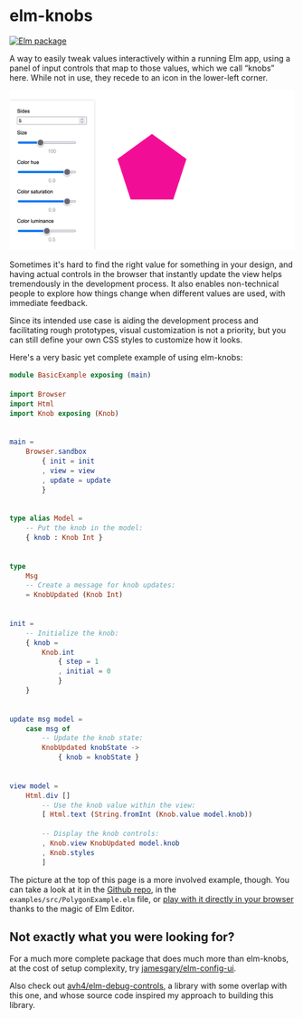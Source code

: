 # elm-knobs

[![Elm package](https://img.shields.io/elm-package/v/agj/elm-knobs?style=flat-square)](https://package.elm-lang.org/packages/agj/elm-knobs/latest)

A way to easily tweak values interactively within a running Elm app, using a panel of input controls that map to those values, which we call “knobs” here. While not in use, they recede to an icon in the lower-left corner.

![Example of elm-knobs in action](https://raw.githubusercontent.com/agj/elm-knobs/a2db03b305f2f2eeefd8a317ae43c6847692dab8/examples/polygon-example.png)

Sometimes it's hard to find the right value for something in your design,
and having actual controls in the browser that instantly update the view helps tremendously in the development process.
It also enables non-technical people to explore how things change when different values are used,
with immediate feedback.

Since its intended use case is aiding the development process and facilitating rough prototypes,
visual customization is not a priority,
but you can still define your own CSS styles to customize how it looks.

Here's a very basic yet complete example of using elm-knobs:

```elm
module BasicExample exposing (main)

import Browser
import Html
import Knob exposing (Knob)


main =
    Browser.sandbox
        { init = init
        , view = view
        , update = update
        }


type alias Model =
    -- Put the knob in the model:
    { knob : Knob Int }


type
    Msg
    -- Create a message for knob updates:
    = KnobUpdated (Knob Int)


init =
    -- Initialize the knob:
    { knob =
        Knob.int
            { step = 1
            , initial = 0
            }
    }


update msg model =
    case msg of
        -- Update the knob state:
        KnobUpdated knobState ->
            { knob = knobState }


view model =
    Html.div []
        -- Use the knob value within the view:
        [ Html.text (String.fromInt (Knob.value model.knob))

        -- Display the knob controls:
        , Knob.view KnobUpdated model.knob
        , Knob.styles
        ]
```

The picture at the top of this page is a more involved example, though.
You can take a look at it in the [Github repo][in-github], in the `examples/src/PolygonExample.elm` file,
or [play with it directly in your browser][in-elm-editor] thanks to the magic of Elm Editor.

[in-github]: https://github.com/agj/elm-knobs
[in-elm-editor]: https://elm-editor.com/?project-state=https://github.com/agj/elm-knobs

## Not exactly what you were looking for?

For a much more complete package that does much more than elm-knobs, at the cost of setup complexity, try [jamesgary/elm-config-ui](https://package.elm-lang.org/packages/jamesgary/elm-config-ui/latest/).

Also check out [avh4/elm-debug-controls](https://package.elm-lang.org/packages/avh4/elm-debug-controls/latest/), a library with some overlap with this one, and whose source code inspired my approach to building this library.
